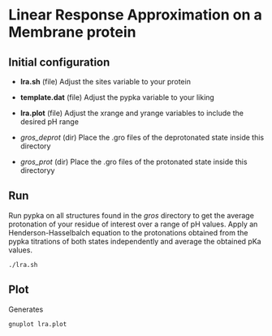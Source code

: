 # Linear Response Approximation on a Membrane protein

## Initial configuration

- **lra.sh** (file)
Adjust the sites variable to your protein

- **template.dat** (file)
Adjust the pypka variable to your liking

- **lra.plot** (file)
Adjust the xrange and yrange variables to include the desired pH range

- *gros_deprot* (dir)
Place the .gro files of the deprotonated state inside this directory

- *gros_prot* (dir)
Place the .gro files of the protonated state inside this directoryy


## Run

Run pypka on all structures found in the *gros* directory to get the average protonation of your residue of interest over a range of pH values.
Apply an Henderson-Hasselbalch equation to the protonations obtained from the pypka titrations of both states independently and average the obtained pKa values.

```
./lra.sh
```

## Plot

Generates

```
gnuplot lra.plot
```

